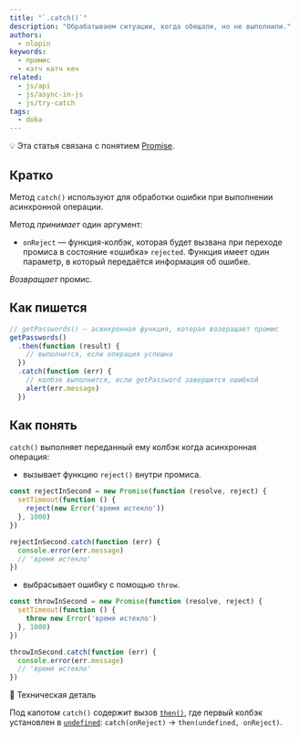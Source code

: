 ```yaml
---
title: "`.catch()`"
description: "Обрабатываем ситуации, когда обещали, но не выполнили."
authors:
  - nlopin
keywords:
  - промис
  - кэтч катч кеч
related:
  - js/api
  - js/async-in-js
  - js/try-catch
tags:
  - doka
---
```


<aside>

💡 Эта статья связана с понятием [Promise](/js/promise/).

</aside>

## Кратко

Метод `catch()` используют для обработки ошибки при выполнении асинхронной операции.

Метод _принимает_ один аргумент:

- `onReject` — функция-колбэк, которая будет вызвана при переходе промиса в состояние «ошибка» `rejected`. Функция имеет один параметр, в который передаётся информация об ошибке.

_Возвращает_ промис.

## Как пишется

```js
// getPasswords() — асинхронная функция, которая возвращает промис
getPasswords()
  .then(function (result) {
    // выполнится, если операция успешна
  })
  .catch(function (err) {
    // колбэк выполнится, если getPassword завершится ошибкой
    alert(err.message)
  })
```

## Как понять

`catch()` выполняет переданный ему колбэк когда асинхронная операция:

- вызывает функцию `reject()` внутри промиса.

```js
const rejectInSecond = new Promise(function (resolve, reject) {
  setTimeout(function () {
    reject(new Error('время истекло'))
  }, 1000)
})

rejectInSecond.catch(function (err) {
  console.error(err.message)
  // 'время истекло'
})
```

- выбрасывает ошибку с помощью `throw`.

```js
const throwInSecond = new Promise(function (resolve, reject) {
  setTimeout(function () {
    throw new Error('время истекло')
  }, 1000)
})

throwInSecond.catch(function (err) {
  console.error(err.message)
  // 'время истекло'
})
```

🔧 Техническая деталь

Под капотом `catch()` содержит вызов [`then()`](/js/promise-then/), где первый колбэк установлен в [`undefined`](/js/undefined/): `catch(onReject)` → `then(undefined, onReject)`.
